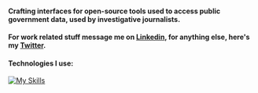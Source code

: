 #### Crafting interfaces for open-source tools used to access public government data, used by investigative journalists.
#### For work related stuff message me on [Linkedin](https://www.linkedin.com/in/renecaceresdeveloper/), for anything else, here's my [Twitter](https://twitter.com/panquequelol).
#### Technologies I use:
[![My Skills](https://skillicons.dev/icons?i=ts,js,react,nextjs,tailwind)](https://skillicons.dev)
